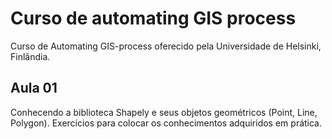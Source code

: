# Curso de automating GIS process
Curso de Automating GIS-process oferecido pela Universidade de Helsinki, Finlândia.

## Aula 01
Conhecendo a biblioteca Shapely e seus objetos geométricos (Point, Line, Polygon).
Exercícios para colocar os conhecimentos adquiridos em prática.
